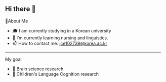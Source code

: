 ## Hi there 👋
<!--  -->

🏅About Me

- 🎓 I am currently studying in a Korean university
- 🌱 I’m currently learning nursing and linguistics.
- 📫 How to contact me: jce102739@korea.ac.kr
---
My goal
- 🧠 Brain science research
- 👶 Children's Language Cognition research
